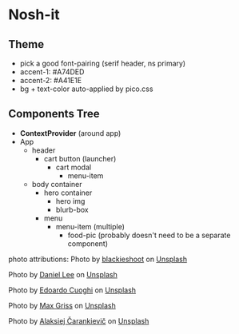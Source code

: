 # Nosh-it

## Theme
- pick a good font-pairing  (serif header, ns primary)
- accent-1: #A74DED
- accent-2: #A41E1E
- bg + text-color auto-applied by pico.css

  


## Components Tree
- **ContextProvider** (around app)
- App
    - header 
        - cart button (launcher)
            - cart modal
                - menu-item
    - body container
        - hero container
            - hero img
            - blurb-box
        - menu
            - menu-item (multiple)
                - food-pic (probably doesn't need to be a separate component)
            


photo attributions:
Photo by <a href="https://unsplash.com/@blackieshoot?utm_source=unsplash&utm_medium=referral&utm_content=creditCopyText">blackieshoot</a> on <a href="https://unsplash.com/s/photos/caviar?utm_source=unsplash&utm_medium=referral&utm_content=creditCopyText">Unsplash</a>

  Photo by <a href="https://unsplash.com/@crtvdan?utm_source=unsplash&utm_medium=referral&utm_content=creditCopyText">Daniel Lee</a> on <a href="https://unsplash.com/s/photos/deviled-eggs?utm_source=unsplash&utm_medium=referral&utm_content=creditCopyText">Unsplash</a>

  Photo by <a href="https://unsplash.com/@edoardo_cuoghi_98?utm_source=unsplash&utm_medium=referral&utm_content=creditCopyText">Edoardo Cuoghi</a> on <a href="https://unsplash.com/s/photos/oysters?utm_source=unsplash&utm_medium=referral&utm_content=creditCopyText">Unsplash</a>
  
  Photo by <a href="https://unsplash.com/@grissphoto?utm_source=unsplash&utm_medium=referral&utm_content=creditCopyText">Max Griss</a> on <a href="https://unsplash.com/s/photos/polenta?utm_source=unsplash&utm_medium=referral&utm_content=creditCopyText">Unsplash</a>
  
  Photo by <a href="https://unsplash.com/@cherenkevich?utm_source=unsplash&utm_medium=referral&utm_content=creditCopyText">Alaksiej Čarankievič</a> on <a href="https://unsplash.com/s/photos/tartare?utm_source=unsplash&utm_medium=referral&utm_content=creditCopyText">Unsplash</a>
  